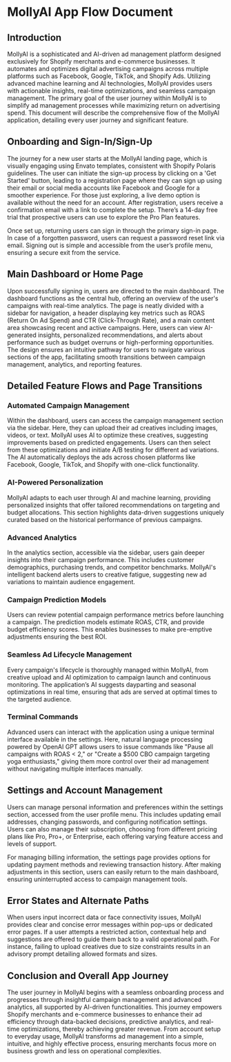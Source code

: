 # MollyAI App Flow Document

## Introduction

MollyAI is a sophisticated and AI-driven ad management platform designed exclusively for Shopify merchants and e-commerce businesses. It automates and optimizes digital advertising campaigns across multiple platforms such as Facebook, Google, TikTok, and Shopify Ads. Utilizing advanced machine learning and AI technologies, MollyAI provides users with actionable insights, real-time optimizations, and seamless campaign management. The primary goal of the user journey within MollyAI is to simplify ad management processes while maximizing return on advertising spend. This document will describe the comprehensive flow of the MollyAI application, detailing every user journey and significant feature.

## Onboarding and Sign-In/Sign-Up

The journey for a new user starts at the MollyAI landing page, which is visually engaging using Envato templates, consistent with Shopify Polaris guidelines. The user can initiate the sign-up process by clicking on a 'Get Started' button, leading to a registration page where they can sign up using their email or social media accounts like Facebook and Google for a smoother experience. For those just exploring, a live demo option is available without the need for an account. After registration, users receive a confirmation email with a link to complete the setup. There’s a 14-day free trial that prospective users can use to explore the Pro Plan features.

Once set up, returning users can sign in through the primary sign-in page. In case of a forgotten password, users can request a password reset link via email. Signing out is simple and accessible from the user’s profile menu, ensuring a secure exit from the service.

## Main Dashboard or Home Page

Upon successfully signing in, users are directed to the main dashboard. The dashboard functions as the central hub, offering an overview of the user's campaigns with real-time analytics. The page is neatly divided with a sidebar for navigation, a header displaying key metrics such as ROAS (Return On Ad Spend) and CTR (Click-Through Rate), and a main content area showcasing recent and active campaigns. Here, users can view AI-generated insights, personalized recommendations, and alerts about performance such as budget overruns or high-performing opportunities. The design ensures an intuitive pathway for users to navigate various sections of the app, facilitating smooth transitions between campaign management, analytics, and reporting features.

## Detailed Feature Flows and Page Transitions

### Automated Campaign Management

Within the dashboard, users can access the campaign management section via the sidebar. Here, they can upload their ad creatives including images, videos, or text. MollyAI uses AI to optimize these creatives, suggesting improvements based on predicted engagements. Users can then select from these optimizations and initiate A/B testing for different ad variations. The AI automatically deploys the ads across chosen platforms like Facebook, Google, TikTok, and Shopify with one-click functionality.

### AI-Powered Personalization

MollyAI adapts to each user through AI and machine learning, providing personalized insights that offer tailored recommendations on targeting and budget allocations. This section highlights data-driven suggestions uniquely curated based on the historical performance of previous campaigns.

### Advanced Analytics

In the analytics section, accessible via the sidebar, users gain deeper insights into their campaign performance. This includes customer demographics, purchasing trends, and competitor benchmarks. MollyAI's intelligent backend alerts users to creative fatigue, suggesting new ad variations to maintain audience engagement.

### Campaign Prediction Models

Users can review potential campaign performance metrics before launching a campaign. The prediction models estimate ROAS, CTR, and provide budget efficiency scores. This enables businesses to make pre-emptive adjustments ensuring the best ROI.

### Seamless Ad Lifecycle Management

Every campaign's lifecycle is thoroughly managed within MollyAI, from creative upload and AI optimization to campaign launch and continuous monitoring. The application’s AI suggests dayparting and seasonal optimizations in real time, ensuring that ads are served at optimal times to the targeted audience.

### Terminal Commands

Advanced users can interact with the application using a unique terminal interface available in the settings. Here, natural language processing powered by OpenAI GPT allows users to issue commands like "Pause all campaigns with ROAS < 2," or "Create a $500 CBO campaign targeting yoga enthusiasts," giving them more control over their ad management without navigating multiple interfaces manually.

## Settings and Account Management

Users can manage personal information and preferences within the settings section, accessed from the user profile menu. This includes updating email addresses, changing passwords, and configuring notification settings. Users can also manage their subscription, choosing from different pricing plans like Pro, Pro+, or Enterprise, each offering varying feature access and levels of support.

For managing billing information, the settings page provides options for updating payment methods and reviewing transaction history. After making adjustments in this section, users can easily return to the main dashboard, ensuring uninterrupted access to campaign management tools.

## Error States and Alternate Paths

When users input incorrect data or face connectivity issues, MollyAI provides clear and concise error messages within pop-ups or dedicated error pages. If a user attempts a restricted action, contextual help and suggestions are offered to guide them back to a valid operational path. For instance, failing to upload creatives due to size constraints results in an advisory prompt detailing allowed formats and sizes.

## Conclusion and Overall App Journey

The user journey in MollyAI begins with a seamless onboarding process and progresses through insightful campaign management and advanced analytics, all supported by AI-driven functionalities. This journey empowers Shopify merchants and e-commerce businesses to enhance their ad efficiency through data-backed decisions, predictive analytics, and real-time optimizations, thereby achieving greater revenue. From account setup to everyday usage, MollyAI transforms ad management into a simple, intuitive, and highly effective process, ensuring merchants focus more on business growth and less on operational complexities.
